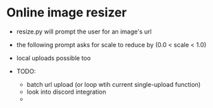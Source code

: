 # Online image resizer

- resize.py will prompt the user for an image's url 
- the following prompt asks for scale to reduce by (0.0 < scale < 1.0)
- local uploads possible too


- TODO: 
  - batch url upload (or loop wtih current single-upload function)
  - look into discord integration
  - 
